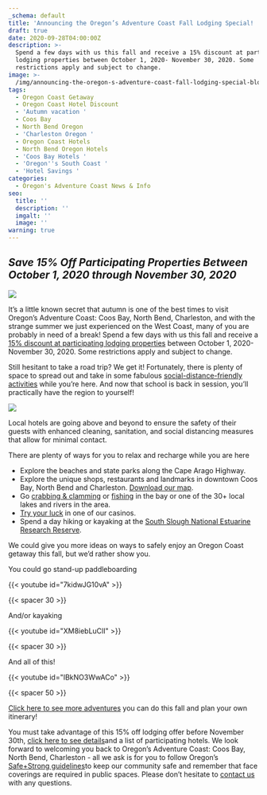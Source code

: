 ```yaml
---
_schema: default
title: 'Announcing the Oregon’s Adventure Coast Fall Lodging Special! '
draft: true
date: 2020-09-28T04:00:00Z
description: >-
  Spend a few days with us this fall and receive a 15% discount at participating
  lodging properties between October 1, 2020- November 30, 2020. Some
  restrictions apply and subject to change.
image: >-
  /img/announcing-the-oregon-s-adventure-coast-fall-lodging-special-blog-695x322-jpg.png
tags:
  - Oregon Coast Getaway
  - Oregon Coast Hotel Discount
  - 'Autumn vacation '
  - Coos Bay
  - North Bend Oregon
  - 'Charleston Oregon '
  - Oregon Coast Hotels
  - North Bend Oregon Hotels
  - 'Coos Bay Hotels '
  - 'Oregon''s South Coast '
  - 'Hotel Savings '
categories:
  - Oregon's Adventure Coast News & Info
seo:
  title: ''
  description: ''
  imgalt: ''
  image: ''
warning: true
---
```

## *Save 15% Off Participating Properties Between October 1, 2020 through November 30, 2020*

![](/img/announcing-the-oregon-s-adventure-coast-fall-lodging-special-blog-695x322-jpg-2.png)

It’s a little known secret that autumn is one of the best times to visit Oregon’s Adventure Coast: Coos Bay, North Bend, Charleston, and with the strange summer we just experienced on the West Coast, many of you are probably in need of a break! Spend a few days with us this fall and receive a [15% discount at participating lodging properties](https://www.oregonsadventurecoast.com/fall15/) between October 1, 2020- November 30, 2020. Some restrictions apply and subject to change.

Still hesitant to take a road trip? We get it! Fortunately, there is plenty of space to spread out and take in some fabulous [social-distance-friendly activities](https://www.oregonsadventurecoast.com/blog/five-fun-ways-to-social-distance-on-oregon-s-adventure-coast/) while you’re here. And now that school is back in session, you’ll practically have the region to yourself!

![](/img/announcing-the-oregon-s-adventure-coast-fall-lodging-special-blog-695x322-jpg-1.png)

Local hotels are going above and beyond to ensure the safety of their guests with enhanced cleaning, sanitation, and social distancing measures that allow for minimal contact.

There are plenty of ways for you to relax and recharge while you are here

* Explore the beaches and state parks along the Cape Arago Highway.
* Explore the unique shops, restaurants and landmarks in downtown Coos Bay, North Bend and Charleston. [Download our map](https://oregonsadventurecoast.netlify.com/img/walking-map-cbnb.pdf).
* Go [crabbing & clamming](https://oregonsadventurecoast.netlify.app/crabbing-clamming/) or [fishing](https://oregonsadventurecoast.netlify.com/fishing/) in the bay or one of the 30+ local lakes and rivers in the area.
* [Try your luck](https://oregonsadventurecoast.netlify.com/blog/try-your-luck-on-oregon-s-adventure-coast/) in one of our casinos.
* Spend a day hiking or kayaking at the [South Slough National Estuarine Research Reserve](https://www.oregon.gov/dsl/ss/pages/about.aspx).

We could give you more ideas on ways to safely enjoy an Oregon Coast getaway this fall, but we’d rather show you.

You could go stand-up paddleboarding

{{< youtube id="7kidwJG10vA" >}}

{{< spacer 30 >}}

And/or kayaking

{{< youtube id="XM8iebLuClI" >}}

{{< spacer 30 >}}

And all of this!

{{< youtube id="IBkNO3WwACo" >}}

{{< spacer 50 >}}

[Click here to see more adventures](https://www.oregonsadventurecoast.com/adventures/) you can do this fall and plan your own itinerary!

You must take advantage of this 15% off lodging offer before November 30th, [click here to see details](https://www.oregonsadventurecoast.com/fall15/)and a list of participating hotels. We look forward to welcoming you back to Oregon’s Adventure Coast: Coos Bay, North Bend, Charleston - all we ask is for you to follow Oregon’s [Safe+Strong guidelines](https://coronavirus.oregon.gov/Pages/default.aspx#:~:text=Oregonians%20must%20come%20together%20to,once%20it's%20available%20to%20you)to keep our community safe and remember that face coverings are required in public spaces. Please don’t hesitate to [contact us](https://www.oregonsadventurecoast.com/contact/) with any questions.